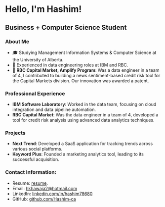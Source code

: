 # Hello, I'm Hashim!

## Business + Computer Science Student 

### About Me
- 🎓 Studying Management Information Systems & Computer Science at the University of Alberta.
- 💼 Experienced in data engineering roles at IBM and RBC.
- 🏅 **RBC Capital Market, Amplify Program**: Was a data engineer in a team of 4, I contributed to building a news sentiment-based credit risk tool for the Capital Markets division. Our innovation was awarded a patent.

### Professional Experience
- **IBM Software Laboratory**: Worked in the data team, focusing on cloud integration and data pipeline automation.
- **RBC Capital Market**: Was the data engineer in a team of 4, developed a tool for credit risk analysis using advanced data analytics techniques.

### Projects
- **Next Trend**: Developed a SaaS application for tracking trends across various social platforms.
- **Keyword Plus**: Founded a marketing analytics tool, leading to its successful acquisition.

### Contact Information:
- Resume: [resume](https://drive.google.com/file/d/1fpr1dH93_nnttDHOwlbcaciJG3hNn86c/view?usp=sharing).
- Email: [hkhawaja2@hotmail.com](mailto:hkhawaja2@hotmail.com)
- LinkedIn: [linkedin.com/in/hashim78680](https://linkedin.com/in/hashim78680)
- GitHub: [github.com/Hashim-ca](https://github.com/Hashim-ca)
